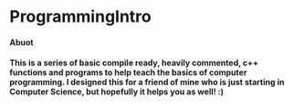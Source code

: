 # ProgrammingIntro
<h4>Abuot<h4>
<p>This is a series of basic compile ready, heavily commented, c++ functions and programs to help teach the basics of computer programming. I designed this for a friend of mine who is just starting in Computer Science, but hopefully it helps you as well! :)<p>
